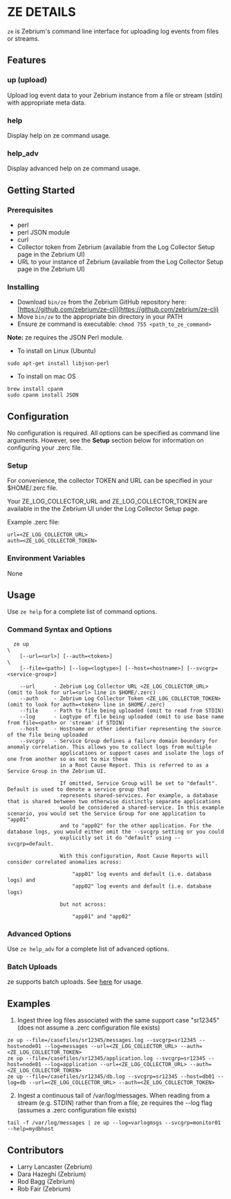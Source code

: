 # ZE DETAILS
`ze` is Zebrium's command line interface for uploading log events from files or streams.
## Features

### up (upload)
Upload log event data to your Zebrium instance from a file or stream (stdin) with appropriate meta data.

### help
Display help on ze command usage.

### help_adv
Display advanced help on ze command usage.

## Getting Started

### Prerequisites

* perl
* perl JSON module
* curl
* Collector token from Zebrium (available from the Log Collector Setup page in the Zebrium UI)
* URL to your instance of Zebrium (available from the Log Collector Setup page in the Zebrium UI)

### Installing

* Download `bin/ze` from the Zebrium GitHub repository here: [https://github.com/zebrium/ze-cli](https://github.com/zebrium/ze-cli)
* Move `bin/ze` to the appropriate bin directory in your PATH
* Ensure ze command is executable: `chmod 755 <path_to_ze_command>`

**Note:** ze requires the JSON Perl module.
* To install on Linux (Ubuntu)
```
sudo apt-get install libjson-perl
```
* To install on mac OS
```
brew install cpanm
sudo cpanm install JSON
```

## Configuration
No configuration is required. All options can be specified as command line arguments. However, see the **Setup** section below for information on configuring your .zerc file.

### Setup
For convenience, the collector TOKEN and URL can be specified in your $HOME/.zerc file.

Your ZE_LOG_COLLECTOR_URL and ZE_LOG_COLLECTOR_TOKEN are available in the the Zebrium UI under the Log Collector Setup page.

Example .zerc file:
```
url=<ZE_LOG_COLLECTOR_URL>
auth=<ZE_LOG_COLLECTOR_TOKEN>
```

### Environment Variables
None

## Usage
Use `ze help` for a complete list of command options.

### Command Syntax and Options
```
  ze up                                                                              \
    [--url=<url>] [--auth=<token>]                                                   \
    [--file=<path>] [--log=<logtype>] [--host=<hostname>] [--svcgrp=<service-group>]

    --url      - Zebrium Log Collector URL <ZE_LOG_COLLECTOR_URL> (omit to look for url=<url> line in $HOME/.zerc)
    --auth     - Zebrium Log Collector Token <ZE_LOG_COLLECTOR_TOKEN> (omit to look for auth=<token> line in $HOME/.zerc)
    --file     - Path to file being uploaded (omit to read from STDIN)
    --log      - Logtype of file being uploaded (omit to use base name from file=<path> or 'stream' if STDIN)
    --host     - Hostname or other identifier representing the source of the file being uploaded
    --svcgrp   - Service Group defines a failure domain boundary for anomaly correlation. This allows you to collect logs from multiple
                 applications or support cases and isolate the logs of one from another so as not to mix these
                 in a Root Cause Report. This is referred to as a Service Group in the Zebrium UI.

                 If omitted, Service Group will be set to "default". Default is used to denote a service group that
                 represents shared-services. For example, a database that is shared between two otherwise distinctly separate applications
                 would be considered a shared-service. In this example scenario, you would set the Service Group for one application to "app01"
                 and to "app02" for the other application. For the database logs, you would either omit the --svcgrp setting or you could 
                 explicitly set it do "default" using --svcgrp=default.

                 With this configuration, Root Cause Reports will consider correlated anomalies across:

                     "app01" log events and default (i.e. database logs) and
                     "app02" log events and default (i.e. database logs)

                 but not across:

                     "app01" and "app02"
```

### Advanced Options
Use `ze help_adv` for a complete list of advanced options.

### Batch Uploads
ze supports batch uploads. See [here](https://docs.zebrium.com/docs/setup/ze_batch_uploads/) for usage.

## Examples
1. Ingest three log files associated with the same support case \"sr12345\" (does not assume a .zerc configuration file exists)
```
ze up --file=/casefiles/sr12345/messages.log --svcgrp=sr12345 --host=node01 --log=messages --url=<ZE_LOG_COLLECTOR_URL> --auth=<ZE_LOG_COLLECTOR_TOKEN>
ze up --file=/casefiles/sr12345/application.log --svcgrp=sr12345 --host=node01 --log=application --url=<ZE_LOG_COLLECTOR_URL> --auth=<ZE_LOG_COLLECTOR_TOKEN>
ze up --file=/casefiles/sr12345/db.log --svcgrp=sr12345 --host=db01 --log=db --url=<ZE_LOG_COLLECTOR_URL> --auth=<ZE_LOG_COLLECTOR_TOKEN>
```
2. Ingest a continuous tail of /var/log/messages. When reading from a stream (e.g. STDIN) rather than from a file, ze requires the --log flag (assumes a .zerc configuration file exists)
```
tail -f /var/log/messages | ze up --log=varlogmsgs --svcgrp=monitor01 --help=mydbhost
```

## Contributors
* Larry Lancaster (Zebrium)
* Dara Hazeghi (Zebrium)
* Rod Bagg (Zebrium)
* Rob Fair (Zebrium)

